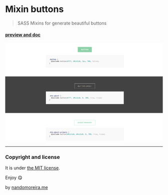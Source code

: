 # Mixin buttons

> SASS Mixins for generate beautiful buttons

#### [preview and doc](http://nandomoreira.me/mixin-buttons)

![Mixin buttons](/screenshot.png)

---

### Copyright and license

It is under [the MIT license](/LICENSE).

Enjoy :yum:

by [nandomoreira.me](http://nandomoreira.me)

